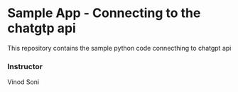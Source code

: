 # Sample App - Connecting to the chatgtp api
This repository contains the sample python code connecthing to chatgpt api


### Instructor

Vinod Soni
